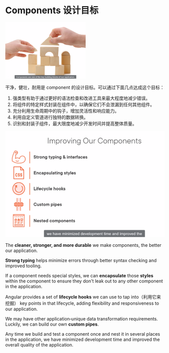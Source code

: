 # Components 设计目标

<img src="imgs\component设计目标.png" style="zoom: 25%;" />

干净，健壮，耐用是 component 的设计目标。可以通过下面几点达成这个目标：

1. 强类型有助于通过更好的语法检查和改进工具来最大程度地减少错误。
2. 将组件的特定样式封装在组件中，以确保它们不会泄漏到任何其他组件。
3. 充分利用生命周期中的钩子，增加灵活性和响应能力。
4. 利用自定义管道进行独特的数据转换。
5. 识别和封装子组件，最大限度地减少开发时间并提高整体质量。

![](imgs\componentOv.png)

The **cleaner, stronger, and more durable** we make components, the better our application.

**Strong typing** helps minimize errors through better syntax checking and improved tooling.

If a component needs special styles, we can **encapsulate** those **styles** within the component to ensure they don't leak out to any other component in the application.

Angular provides a set of **lifecycle hooks** we can use to tap into（利用它来挖掘） key points in that lifecycle, adding flexibility and responsiveness to our application.

We may have other application‑unique data transformation requirements. Luckily, we can build our own **custom pipes**.

Any time we build and test a component once and nest it in several places in the application, we have minimized development time and improved the overall quality of the application.
